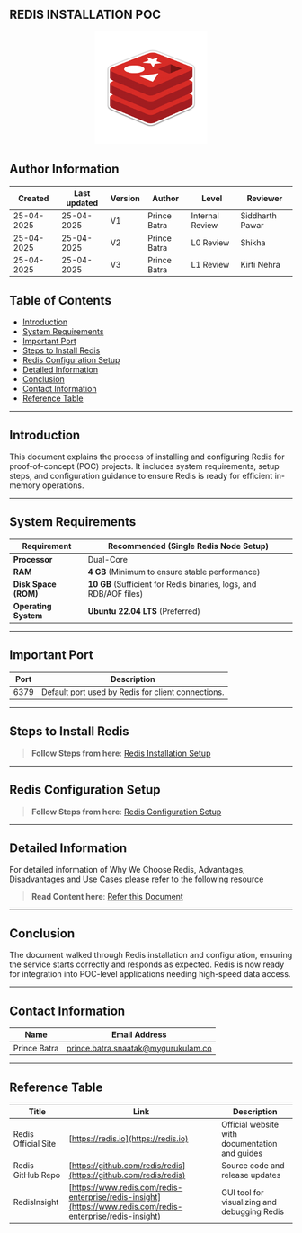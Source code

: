 ## **REDIS INSTALLATION POC**

<p align="center">
  <img src="https://raw.githubusercontent.com/github/explore/main/topics/redis/redis.png" alt="Redis Logo" width="200"/>
</p>

## **Author Information**
| Created     | Last updated | Version | Author         | Level | Reviewer |
|-------------|--------------|---------|----------------|-------|----------|
| 25-04-2025  | 25-04-2025  | V1     | Prince Batra   | Internal Review | Siddharth Pawar |
| 25-04-2025  | 25-04-2025   | V2      | Prince Batra   | L0 Review        | Shikha |
| 25-04-2025  | 25-04-2025 |  V3    | Prince Batra  |     L1 Review    | Kirti Nehra   |


## Table of Contents

- [Introduction](#introduction)  
- [System Requirements](#system-requirements)  
- [Important Port](#important-port)  
- [Steps to Install Redis](#steps-to-install-redis)
- [Redis Configuration Setup](#redis-configuration-setup)
- [Detailed Information](#detailed-information)
- [Conclusion](#conclusion)  
- [Contact Information](#contact-information)  
- [Reference Table](#reference-table)  

---

## **Introduction**

This document explains the process of installing and configuring Redis for proof-of-concept (POC) projects. It includes system requirements, setup steps, and configuration guidance to ensure Redis is ready for efficient in-memory operations.

---

## **System Requirements**

| **Requirement**           | **Recommended (Single Redis Node Setup)**                   |
|---------------------------|-------------------------------------------------------------|
| **Processor** | Dual-Core                  |
| **RAM**                    | **4 GB** (Minimum to ensure stable performance)             |
| **Disk Space (ROM)**       | **10 GB** (Sufficient for Redis binaries, logs, and RDB/AOF files) |
| **Operating System**       | **Ubuntu 22.04 LTS** (Preferred)  |

---

## **Important Port**

| **Port** | **Description**                                                           |
|----------|----------------------------------------------------------------------------|
| 6379     | Default port used by Redis for client connections.                         |

---

## **Steps to Install Redis**

> **Follow Steps from here**: [Redis Installation Setup](https://github.com/snaatak-Downtime-Crew/Documentation/blob/SCRUMS-84-PRINCE/common_stack/software/redis/installation/README.md)

---

## **Redis Configuration Setup**

> **Follow Steps from here**: [Redis Configuration Setup](https://github.com/snaatak-Downtime-Crew/Documentation/blob/SCRUMS-84-PRINCE/common_stack/software/redis/configuration/README.md
)

---

## **Detailed Information**

For detailed information of Why We Choose Redis, Advantages, Disadvantages and Use Cases please refer to the following resource

>  **Read Content here**: [Refer this Document](https://github.com/snaatak-Downtime-Crew/Documentation/blob/SCRUMS-85-SHIVANI/ot-ms-understanding/software/middleware/redis/documentation/README.md)

---


## **Conclusion**

The document walked through Redis installation and configuration, ensuring the service starts correctly and responds as expected. Redis is now ready for integration into POC-level applications needing high-speed data access.

---

## **Contact Information**

| Name           | Email Address                             |
|----------------|-------------------------------------------|
| Prince Batra   | prince.batra.snaatak@mygurukulam.co       |

---

## **Reference Table**

| **Title**           | **Link**                                     | **Description**                              |
|---------------------|----------------------------------------------|----------------------------------------------|
| Redis Official Site | [https://redis.io](https://redis.io)          | Official website with documentation and guides |
| Redis GitHub Repo   | [https://github.com/redis/redis](https://github.com/redis/redis) | Source code and release updates              |
| RedisInsight        | [https://www.redis.com/redis-enterprise/redis-insight](https://www.redis.com/redis-enterprise/redis-insight) | GUI tool for visualizing and debugging Redis  |
